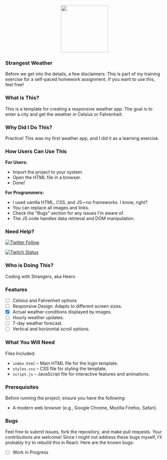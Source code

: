 <div id="header" align="center">
  <img src="https://media.giphy.com/media/v1.Y2lkPTc5MGI3NjExNjAyMXphYmdkeWhsZjdzNWIyMjg0MGt5N3Rxd3dvZnFjZ2NuZXExMSZlcD12MV9pbnRlcm5hbF9naWZfYnlfaWQmY3Q9cw/jvOHlU7qhcnsEGuTQZ/giphy.gif" width="150"/>
</div>

### Strangest Weather

Before we get into the details, a few disclaimers: This is part of my training exercise for a self-paced homework assignment. If you want to use this, feel free!

### What is This?

This is a template for creating a responsive weather app. The goal is to enter a city and get the weather in Celsius or Fahrenheit.

### Why Did I Do This?

Practice! This was my first weather app, and I did it as a learning exercise.

### How Users Can Use This

**For Users:**
- Import the project to your system.
- Open the HTML file in a browser.
- Done!

**For Programmers:**
- I used vanilla HTML, CSS, and JS—no frameworks. I know, right?
- You can replace all images and links.
- Check the "Bugs" section for any issues I’m aware of.
- The JS code handles data retrieval and DOM manipulation.

### Need Help?

[![Twitter Follow](https://img.shields.io/badge/Twitter-Follow%20%40strangestcoder-1DA1F2?style=for-the-badge&logo=twitter)](https://x.com/strangestcoder)

[![Twitch Status](https://img.shields.io/badge/Twitch-Live%20Codingwithstrangers-9146FF?style=for-the-badge&logo=twitch)](https://www.twitch.tv/codingwithstrangers)

### Who is Doing This?

Coding with Strangers, aka Heero

### Features

- [ ] Celsius and Fahrenheit options
- [ ] Responsive Design: Adapts to different screen sizes.
- [x] Actual weather conditions displayed by images.
- [ ] Hourly weather updates.
- [ ] 7-day weather forecast.
- [ ] Vertical and horizontal scroll options.

### What You Will Need

Files Included:
- `index.html` – Main HTML file for the login template.
- `styles.css` – CSS file for styling the template.
- `script.js` – JavaScript file for interactive features and animations.

### Prerequisites

Before running the project, ensure you have the following:
- A modern web browser (e.g., Google Chrome, Mozilla Firefox, Safari).

### Bugs

Feel free to submit issues, fork the repository, and make pull requests. Your contributions are welcome! Since I might not address these bugs myself, I’ll probably try to rebuild this in React. Here are the known bugs:

- [ ] Work in Progress
